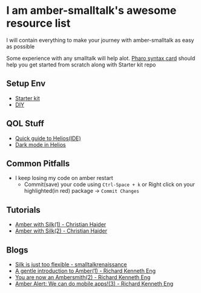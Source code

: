 # I am amber-smalltalk's awesome resource list
I will contain everything to make your journey with amber-smalltalk as easy as possible

Some experience with any smalltalk will help alot. [Pharo syntax card](https://files.pharo.org/media/pharoCheatSheet.pdf) should help you get started from scratch along with Starter kit repo


## Setup Env
- [Starter kit](https://github.com/jarusll/amber-smalltalk-starter-kit)
- [DIY](https://lolg.it/amber/amber#getting-amber-and-setting-up-an-initial-project)

## QOL Stuff
- [Quick guide to Helios(IDE)](https://gist.github.com/mmontone/7f953ec0008dddee3a98a1056e089156)
- [Dark mode in Helios](https://groups.google.com/g/amber-lang/c/LHOmrCzYLgY)

## Common Pitfalls
- I keep losing my code on amber restart
    - Commit(save) your code using `Ctrl-Space + k` or Right click on your highlighted(in red) package -> `Commit Changes`

## Tutorials
- [Amber with Silk(1) - Christian Haider](https://vimeo.com/518964000)
- [Amber with Silk(2) - Christian Haider](https://vimeo.com/522334608)

## Blogs
- [Silk is just too flexible - smalltalkrenaissance](https://smalltalkrenaissance.wordpress.com/2015/06/29/silk-is-just-too-flexible)
- [A gentle introduction to Amber(1) - Richard Kenneth Eng](https://medium.com/smalltalk-talk/a-gentle-introduction-to-amber-8c532631e9ab)
- [You are now an Ambersmith(2) - Richard Kenneth Eng](https://medium.com/smalltalk-talk/you-are-now-an-ambersmith-c257a73f4ef9)
- [Amber Alert: We can do mobile apps!(3) - Richard Kenneth Eng](https://medium.com/smalltalk-talk/amber-alert-we-can-do-mobile-apps-34b2d4d32731)